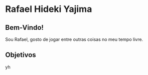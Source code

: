 # Rafael Hideki Yajima

## Bem-Vindo!

Sou Rafael, gosto de jogar entre outras coisas no meu tempo livre.

## Objetivos

yh